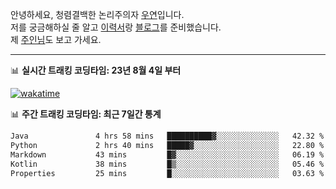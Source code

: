 안녕하세요, 청렴결백한 논리주의자 [우연](https://dev-wooyeon.github.io/quiz-app/)입니다.  
저를 궁금해하실 줄 알고 [이력서](https://ieunune.notion.site/d836ecc9172144d4b39f185b89f16a62)랑 [블로그](https://notion-blog-ieunune.vercel.app)를 준비했습니다.  
제 [주인님](https://www.instagram.com/lovely_hiru_hari_s2/)도 보고 가세요.

---

📊 **실시간 트래킹 코딩타임: 23년 8월 4일 부터**  

[![wakatime](https://wakatime.com/badge/user/099dd627-fdab-4072-b87a-fa91c7a76d8d.svg?style=for-the-badge)](https://wakatime.com/@099dd627-fdab-4072-b87a-fa91c7a76d8d)

📊 **주간 트래킹 코딩타임: 최근 7일간 통계**

<!--START_SECTION:waka-->

```txt
Java               4 hrs 58 mins   ██████████▓░░░░░░░░░░░░░░   42.32 %
Python             2 hrs 40 mins   █████▓░░░░░░░░░░░░░░░░░░░   22.80 %
Markdown           43 mins         █▓░░░░░░░░░░░░░░░░░░░░░░░   06.19 %
Kotlin             38 mins         █▒░░░░░░░░░░░░░░░░░░░░░░░   05.46 %
Properties         25 mins         █░░░░░░░░░░░░░░░░░░░░░░░░   03.63 %
```

<!--END_SECTION:waka-->

<!-- ![](./profile-3d-contrib/profile-night-view.svg)-->
